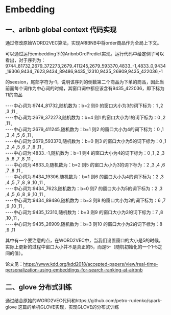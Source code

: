 # Embedding
## 一、aribnb global context 代码实现

通过修改原始WORD2VEC算法，实现ARIBNB中将order商品作为全局上下文。

可以通过运行embedding下的AribnbOrdPredict实现。运行代码中给定例子可以看出，对于序列为：
9744_81732,2679_372273,2679_411245,2679_593370,4833_-1,4833_0,9434_19306,9434_7623,9434_89486,9435_12310,9435_26909,9435_422036,-1

的seesion，尾部字符为-1，说明该序列的倒数第二个商品为下单的商品，因此当前面每个词作为中心词的时候，其窗口词中都应该含有9435_422036，即下标为11的商品

----中心词为:9744_81732,随机数为：b=2 则0 的窗口大小为3的词下标为：1 ,2 ,3 ,11 ,  
----中心词为:2679_372273,随机数为：b=4 则1 的窗口大小为1的词下标为：0 ,2 ,11 ,  
----中心词为:2679_411245,随机数为：b=1 则2 的窗口大小为4的词下标为：0 ,1 ,3 ,4 ,5 ,6 ,11 ,  
----中心词为:2679_593370,随机数为：b=0 则3 的窗口大小为5的词下标为：0 ,1 ,2 ,4 ,5 ,6 ,7 ,8 ,11 ,  
----中心词为:4833_-1,随机数为：b=1 则4 的窗口大小为4的词下标为：0 ,1 ,2 ,3 ,5 ,6 ,7 ,8 ,11 ,  
----中心词为:4833_0,随机数为：b=2 则5 的窗口大小为3的词下标为：2 ,3 ,4 ,6 ,7 ,8 ,11 ,  
----中心词为:9434_19306,随机数为：b=1 则6 的窗口大小为4的词下标为：2 ,3 ,4 ,5 ,7 ,8 ,9 ,10 ,11 ,  
----中心词为:9434_7623,随机数为：b=0 则7 的窗口大小为5的词下标为：2 ,3 ,4 ,5 ,6 ,8 ,9 ,10 ,11 ,  
----中心词为:9434_89486,随机数为：b=3 则8 的窗口大小为2的词下标为：6 ,7 ,9 ,10 ,11 ,  
----中心词为:9435_12310,随机数为：b=3 则9 的窗口大小为2的词下标为：7 ,8 ,10 ,11 ,  
----中心词为:9435_26909,随机数为：b=3 则10 的窗口大小为2的词下标为：8 ,9 ,11  

其中有一个要注意的点，在WORD2VEC中，当我们设置窗口的大小是5的时候，实际上更新的过程中窗口大小并不是真正的5，而是5-（随机初始化的一个1-5之间的值）。

论文见：https://www.kdd.org/kdd2018/accepted-papers/view/real-time-personalization-using-embeddings-for-search-ranking-at-airbnb

## 二、glove 分布式训练

通过结合原始的WORD2VEC代码和https://github.com/petro-rudenko/spark-glove 这篇的单机GLOVE实现，实现GLOVE的分布式训练


